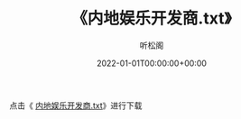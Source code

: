 ﻿---
title:  《内地娱乐开发商.txt》
date:   2022-01-01T00:00:00+00:00
author: 听松阁
layout: post
permalink: /内地娱乐开发商/
categories: 小说
tags: [小说]
---

点击《 [内地娱乐开发商.txt](http://img.660000.xyz/bookstukust/book/bntxt/10/内地娱乐开发商.txt)》进行下载